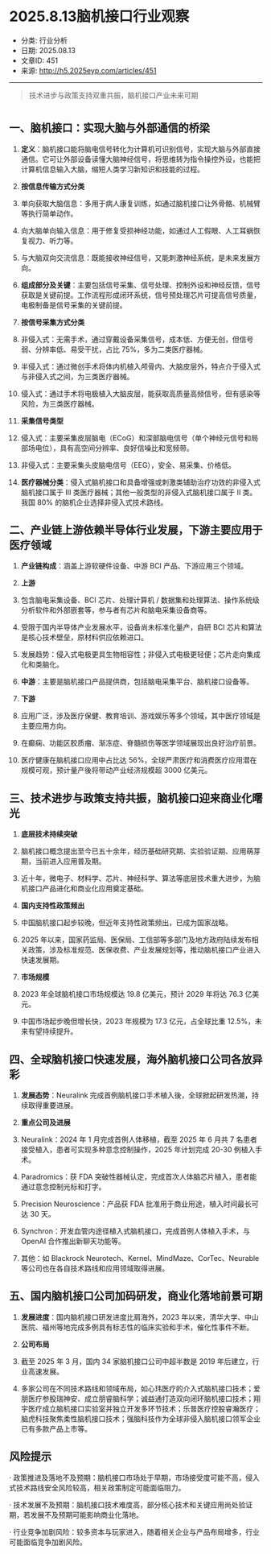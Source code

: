 # 2025.8.13脑机接口行业观察

- 分类: 行业分析
- 日期: 2025.08.13
- 文章ID: 451
- 来源: http://h5.2025eyp.com/articles/451

---

> 技术进步与政策支持双重共振，脑机接口产业未来可期

# 

## **一、脑机接口：实现大脑与外部通信的桥梁**

1. **定义**：脑机接口能将脑电信号转化为计算机可识别信号，实现大脑与外部直接通信。它可让外部设备读懂大脑神经信号，将思维转为指令操控外设，也能把计算机信息输入大脑，缩短人类学习新知识和技能的过程。

2. **按信息传输方式分类**

1. 单向获取大脑信息：多用于病人康复训练，如通过脑机接口让外骨骼、机械臂等执行简单动作。

2. 向大脑单向输入信息：用于修复受损神经功能，如通过人工假眼、人工耳蜗恢复视力、听力等。

3. 与大脑双向交流信息：既能接收神经信号，又能刺激神经系统，是未来发展方向。

3. **组成部分及关键**：主要包括信号采集、信号处理、控制外设和神经反馈，信号获取是关键前提。工作流程形成闭环系统，信号预处理芯片可提高信号质量，电极制备是信号采集的关键前提。

4. **按信号采集方式分类**

1. 非侵入式：无需手术，通过穿戴设备采集信号，成本低、方便无创，但信号弱、分辨率低、易受干扰，占比 75%，多为二类医疗器械。

2. 半侵入式：通过微创手术将体内机植入颅骨内、大脑皮层外，特点介于侵入式与非侵入式之间，为三类医疗器械。

3. 侵入式：通过手术将电极植入大脑皮层，能获取高质量高频信号，但有感染等风险，为三类医疗器械。

5. **采集信号类型**

1. 侵入式：主要采集皮层脑电（ECoG）和深部脑电信号（单个神经元信号和局部场电位），具有高空间分辨率、良好信噪比和宽频带。

2. 非侵入式：主要采集头皮脑电信号（EEG），安全、易采集、价格低。

6. **医疗器械分类**：侵入式脑机接口和具备增强或刺激类辅助治疗功效的非侵入式脑机接口属于 III 类医疗器械；其他一般类型的非侵入式脑机接口属于 II 类。我国 80% 的脑机企业选择非侵入式技术路线。

## **二、产业链上游依赖半导体行业发展，下游主要应用于医疗领域**

1. **产业链构成**：涵盖上游软硬件设备、中游 BCI 产品、下游应用三个领域。

2. **上游**

1. 包含脑电采集设备、BCI 芯片、处理计算机 / 数据集和处理算法、操作系统级分析软件和外部嵌套等，参与者有芯片和脑电采集设备商等。

2. 受限于国内半导体产业发展水平，设备尚未标准化量产，自研 BCI 芯片和算法是核心技术壁垒，原材料供应依赖进口。

3. 发展趋势：侵入式电极更具生物相容性；非侵入式电极更轻便；芯片走向集成化和类脑化。

3. **中游**：主要是脑机接口产品提供商，包括脑电采集平台、脑机接口设备等。

4. **下游**

1. 应用广泛，涉及医疗保健、教育培训、游戏娱乐等多个领域，其中医疗领域是主要应用方向。

2. 在癫痫、功能区胶质瘤、渐冻症、脊髓损伤等医学领域展现出良好治疗前景。

3. 医疗健康在脑机接口应用中占比达 56%，全球严肃医疗和消费医疗应用潜在规模可观，预计量产後将带动产业经济规模超 3000 亿美元。

## **三、技术进步与政策支持共振，脑机接口迎来商业化曙光**

1. **底层技术持续突破**

1. 脑机接口概念提出至今已五十余年，经历基础研究期、实验验证期、应用萌芽期，当前进入应用普及期。

2. 近十年，微电子、材料学、芯片、神经科学、算法等底层技术重大进步，为脑机接口产品进化和商业化应用奠定基础。

2. **国内支持性政策频出**

1. 中国脑机接口起步较晚，但近年支持性政策频出，已成为国家战略。

2. 2025 年以来，国家药监局、医保局、工信部等多部门及地方政府陆续发布相关政策，涉及标准规范、医保收费、产业发展规划等，推动脑机接口产业进入快速发展期。

3. **市场规模**

1. 2023 年全球脑机接口市场规模达 19.8 亿美元，预计 2029 年将达 76.3 亿美元。

2. 中国市场起步晚但增长快，2023 年规模为 17.3 亿元，占全球比重 12.5%，未来有望持续提升。

## **四、全球脑机接口快速发展，海外脑机接口公司各放异彩**

1. **发展态势**：Neuralink 完成首例脑机接口手术植入後，全球掀起研发热潮，持续取得重要进展。

2. **重点公司及进展**

1. Neuralink：2024 年 1 月完成首例人体移植，截至 2025 年 6 月共 7 名患者接受植入，患者可实现多种意念控制操作，2025 年计划完成 20-30 例植入手术。

2. Paradromics：获 FDA 突破性器械认定，完成首次人体脑芯片植入，患者能通过意念控制光标和打字。

3. Precision Neuroscience：产品获 FDA 批准用于商业用途，植入时间最长可达 30 天。

4. Synchron：开发血管内途径植入式脑机接口，完成首例人体植入手术，与 OpenAI 合作推出新聊天功能等。

5. 其他：如 Blackrock Neurotech、Kernel、MindMaze、CorTec、Neurable 等公司也在各自技术路线和应用领域取得进展。

## **五、国内脑机接口公司加码研发，商业化落地前景可期**

1. **发展进度**：国内脑机接口研发进度比肩海外，2023 年以来，清华大学、中山医院、福州等地完成多例具有标志性的临床实验和手术，催化性事件不断。

2. **公司布局**

1. 截至 2025 年 3 月，国内 34 家脑机接口公司中超半数是 2019 年后建立，行业高速发展。

2. 多家公司在不同技术路线和领域布局，如心玮医疗的介入式脑机接口技术；爱朋医疗参股瑞神安、成立朋睿脑科学；诚益通打造双向闭环脑机接口技术；翔宇医疗成立脑机接口实验室并独立开发多环节技术；乐普医疗控股睿瀚医疗；脑虎科技聚焦柔性脑机接口技术；强脑科技作为全球非侵入脑机接口领军企业已有多款产品上市等。

## **风险提示**

· 政策推进及落地不及预期：脑机接口市场处于早期，市场接受度可能不高，侵入式技术路线安全风险较高，相关政策制定可能面临阻力。

· 技术发展不及预期：脑机接口技术难度高，部分核心技术和关键应用尚处验证期，若发展不及预期可能影响商业化落地。

· 行业竞争加剧风险：较多资本与玩家进入，随着相关企业与产品布局增多，行业可能面临竞争加剧风险。
